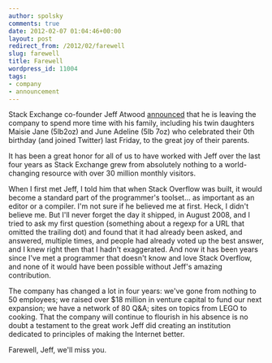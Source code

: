 ```yaml
---
author: spolsky
comments: true
date: 2012-02-07 01:04:46+00:00
layout: post
redirect_from: /2012/02/farewell
slug: farewell
title: Farewell
wordpress_id: 11004
tags:
- company
- announcement
---
```


Stack Exchange co-founder Jeff Atwood [announced](http://www.codinghorror.com/blog/2012/02/farewell-stack-exchange.html) that he is leaving the company to spend more time with his family, including his twin daughters Maisie Jane (5lb2oz) and June Adeline (5lb 7oz) who celebrated their 0th birthday (and joined Twitter) last Friday, to the great joy of their parents.

It has been a great honor for all of us to have worked with Jeff over the last four years as Stack Exchange grew from absolutely nothing to a world-changing resource with over 30 million monthly visitors.

When I first met Jeff, I told him that when Stack Overflow was built, it would become a standard part of the programmer's toolset... as important as an editor or a compiler. I'm not sure if he believed me at first. Heck, I didn't believe me. But I'll never forget the day it shipped, in August 2008, and I tried to ask my first question (something about a regexp for a URL that omitted the trailing dot) and found that it had already been asked, and answered, multiple times, and people had already voted up the best answer, and I knew right then that I hadn't exaggerated. And now it has been years since I've met a programmer that doesn't know and love Stack Overflow, and none of it would have been possible without Jeff's amazing contribution.

The company has changed a lot in four years: we've gone from nothing to 50 employees; we raised over $18 million in venture capital to fund our next expansion; we have a network of 80 Q&A; sites on topics from LEGO to cooking. That the company will continue to flourish in his absence is no doubt a testament to the great work Jeff did creating an institution dedicated to principles of making the Internet better.

Farewell, Jeff, we'll miss you.
